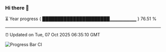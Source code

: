 ### Hi there 👋

⏳ Year progress { ██████████████████████▁▁▁▁▁▁▁▁ } 76.51 %

---

⏰ Updated on Tue, 07 Oct 2025 06:35:10 GMT

![Progress Bar CI](https://github.com/ZhaoGui/ZhaoGui/workflows/Progress%20Bar%20CI/badge.svg)
